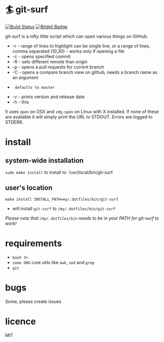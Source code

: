 :surfer: git-surf
==========

[![Build Status](https://travis-ci.org/lukaszkorecki/git-surf.png?branch=master)](https://travis-ci.org/lukaszkorecki/git-surf) [![Bitdeli Badge](https://d2weczhvl823v0.cloudfront.net/lukaszkorecki/git-surf/trend.png)](https://bitdeli.com/free "Bitdeli Badge")


git-surf is a nifty little script which can open various things on GitHub.

* -r - range of lines to highlight can be single line, or a range of lines, comma
       separated (10,30) - works only if opening a file
* -c - opens specified commit
* -R - sets different remote than origin
* -p - opens a pull requests for current branch
* -C - opens a compare branch view on github, needs a branch name as an argument
*      defaults to master
* -v - prints version and release date
* -h - this

It uses `open` on OSX and `xdg-open` on Linux with X installed. If none of these
are available it will simply print the URL to STDOUT. Errors are logged to STDERR.


install
=======

system-wide installation
------------------------

`sudo make install` to install to `/usr/local/bin/git-surf

user's location
---------------

`make install INSTALL_PATH=my/.dotfiles/bin/git-surf`
  - will install `git-surf` to `/my/.dotfiles/bin/git-surf`

*Please note that `/my/.dotfiles/bin` needs to be in your PATH for git-surf to work!*


requirements
============

- `bash 3+`
- `some GNU` core utils like `awk`, `sed` and `grep`
- `git`

bugs
====


Some, please create issues


licence
=======

MIT


